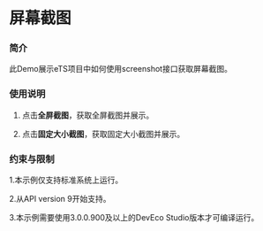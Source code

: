# 屏幕截图

### 简介

 此Demo展示eTS项目中如何使用screenshot接口获取屏幕截图。

### 使用说明

1. 点击**全屏截图**，获取全屏截图并展示。

2. 点击**固定大小截图**，获取固定大小截图并展示。

### 约束与限制

1.本示例仅支持标准系统上运行。

2.从API version 9开始支持。

3.本示例需要使用3.0.0.900及以上的DevEco Studio版本才可编译运行。